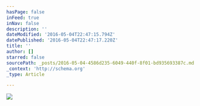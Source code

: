 ```yaml
---
hasPage: false
inFeed: true
inNav: false
description: ''
dateModified: '2016-05-04T22:47:15.794Z'
datePublished: '2016-05-04T22:47:17.220Z'
title: ''
author: []
starred: false
sourcePath: _posts/2016-05-04-4586d235-6049-440f-8f01-bd935693387c.md
_context: 'http://schema.org'
_type: Article

---
```

![](https://the-grid-user-content.s3-us-west-2.amazonaws.com/1f062798-9a60-4606-8857-c905e1f5b474.jpg)